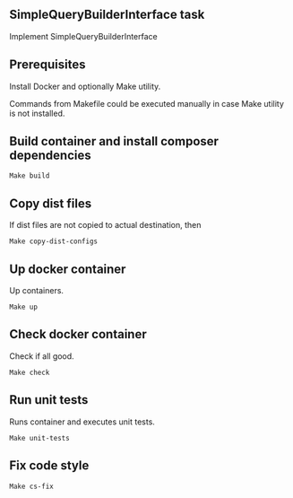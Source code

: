 ## SimpleQueryBuilderInterface task

Implement SimpleQueryBuilderInterface

## Prerequisites

Install Docker and optionally Make utility.

Commands from Makefile could be executed manually in case Make utility is not installed.

## Build container and install composer dependencies

    Make build

## Copy dist files

If dist files are not copied to actual destination, then
    
    Make copy-dist-configs
        
## Up docker container

Up containers.

    Make up   
    
## Check docker container

Check if all good.

    Make check           

## Run unit tests

Runs container and executes unit tests.

    Make unit-tests
    
## Fix code style

    Make cs-fix
